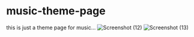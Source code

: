 # music-theme-page
this is just a  theme page for music...
![Screenshot (12)](https://user-images.githubusercontent.com/115349515/202435013-2ad1b2d5-d64a-496d-9673-0018cd28ffac.png)
![Screenshot (13)](https://user-images.githubusercontent.com/115349515/202435025-e991d913-6be0-435d-9041-e6267085f82a.png)
